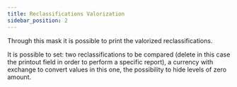 ```yaml
---
title: Reclassifications Valorization
sidebar_position: 2
---
```


Through this mask it is possible to print the valorized reclassifications.

It is possible to set: two reclassifications to be compared (delete in this case the printout field in order to perform a specific report), a currency with exchange to convert values in this one, the possibility to hide levels of zero amount.






